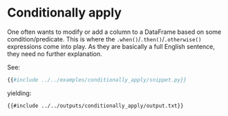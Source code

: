 # Conditionally apply

One often wants to modify or add a column to a DataFrame based on some
condition/predicate. This is where the `.when()`/`.then()`/`.otherwise()` expressions
come into play. As they are basically a full English sentence, they need no further
explanation.

See:

```python
{{#include ../../examples/conditionally_apply/snippet.py}}
```

yielding:

```text
{{#include ../../outputs/conditionally_apply/output.txt}}
```
